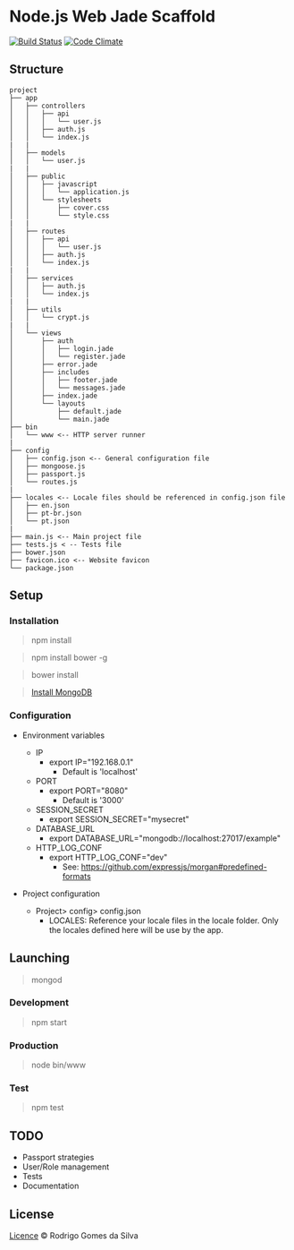 # Node.js Web Jade Scaffold

[![Build Status](https://travis-ci.org/rodrigogs/nodejs-web-jade-scaffold.svg?branch=master)](https://travis-ci.org/rodrigogs/nodejs-web-jade-scaffold)
[![Code Climate](https://codeclimate.com/github/rodrigogs/nodejs-web-jade-scaffold/badges/gpa.svg)](https://codeclimate.com/github/rodrigogs/nodejs-web-jade-scaffold)

## Structure
```
project
├── app
│   ├── controllers
│   │   ├── api
│   │   │   └── user.js
│   │   ├── auth.js
│   │   └── index.js
|   |
│   ├── models
│   │   └── user.js
|   |
│   ├── public
│   │   ├── javascript
│   │   │   └── application.js
│   │   └── stylesheets
│   │       ├── cover.css
│   │       └── style.css
|   |
│   ├── routes
│   │   ├── api
│   │   │   └── user.js
│   │   ├── auth.js
│   │   └── index.js
|   |
│   ├── services
│   │   ├── auth.js
│   │   └── index.js
|   |
│   ├── utils
│   │   └── crypt.js
|   |
│   └── views
│       ├── auth
│       │   ├── login.jade
│       │   └── register.jade
│       ├── error.jade
│       ├── includes
│       │   ├── footer.jade
│       │   └── messages.jade
│       ├── index.jade
│       └── layouts
│           ├── default.jade
│           └── main.jade
├── bin
│   └── www <-- HTTP server runner
|
├── config
│   ├── config.json <-- General configuration file
│   ├── mongoose.js
│   ├── passport.js
│   └── routes.js
|
├── locales <-- Locale files should be referenced in config.json file
│   ├── en.json
│   ├── pt-br.json
│   └── pt.json
|
├── main.js <-- Main project file
├── tests.js < -- Tests file
├── bower.json
├── favicon.ico <-- Website favicon
└── package.json
```

## Setup

### Installation

> npm install

> npm install bower -g

> bower install

> [Install MongoDB](https://www.mongodb.org/downloads)

### Configuration

* Environment variables
    - IP
        - export IP="192.168.0.1"
            - Default is 'localhost'
    - PORT
        - export PORT="8080"
            - Default is '3000'
    - SESSION_SECRET
        - export SESSION_SECRET="mysecret"
    - DATABASE_URL
        - export DATABASE_URL="mongodb://localhost:27017/example"
    - HTTP_LOG_CONF
        - export HTTP_LOG_CONF="dev"
            - See: https://github.com/expressjs/morgan#predefined-formats

* Project configuration
    - Project> config> config.json
        - LOCALES: Reference your locale files in the locale folder. Only the locales defined here will be use by the app.

## Launching

> mongod

### Development

> npm start

### Production

> node bin/www

### Test

> npm test

## TODO

* Passport strategies
* User/Role management
* Tests
* Documentation

## License

[Licence](https://github.com/rodrigogs/nodejs-web-jade-scaffold/blob/master/LICENSE) © Rodrigo Gomes da Silva
